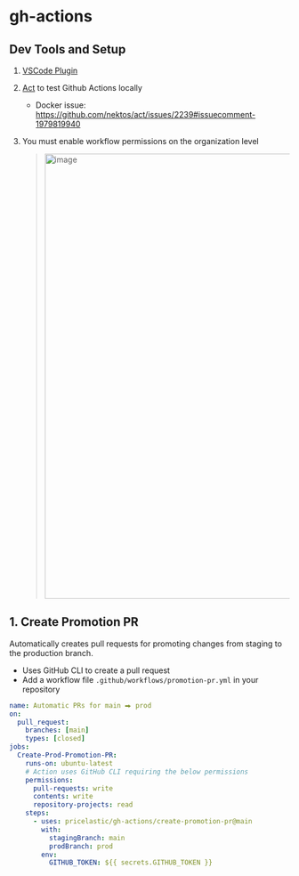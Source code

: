 # gh-actions

## Dev Tools and Setup

1. [VSCode Plugin](https://marketplace.visualstudio.com/items?itemName=GitHub.vscode-github-actions)
2. [Act](https://github.com/nektos/act) to test Github Actions locally
   - Docker issue: https://github.com/nektos/act/issues/2239#issuecomment-1979819940
3. You must enable workflow permissions on the organization level

   > <img alt="image" width="800" src="https://github.com/pricelastic/gh-actions/assets/926720/faea32df-cf14-4435-9e27-2686836115f0">

## 1. Create Promotion PR

Automatically creates pull requests for promoting changes from staging to the production branch.

- Uses GitHub CLI to create a pull request
- Add a workflow file `.github/workflows/promotion-pr.yml` in your repository

```yaml
name: Automatic PRs for main ⮕ prod
on:
  pull_request:
    branches: [main]
    types: [closed]
jobs:
  Create-Prod-Promotion-PR:
    runs-on: ubuntu-latest
    # Action uses GitHub CLI requiring the below permissions
    permissions:
      pull-requests: write
      contents: write
      repository-projects: read
    steps:
      - uses: pricelastic/gh-actions/create-promotion-pr@main
        with:
          stagingBranch: main
          prodBranch: prod
        env:
          GITHUB_TOKEN: ${{ secrets.GITHUB_TOKEN }}
```
